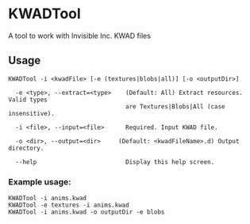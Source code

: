 # KWADTool
A tool to work with Invisible Inc. KWAD files

## Usage
```
KWADTool -i <kwadFile> [-e (textures|blobs|all)] [-o <outputDir>]

  -e <type>, --extract=<type>    (Default: All) Extract resources. Valid types
                                 are Textures|Blobs|All (case insensitive).

  -i <file>, --input=<file>      Required. Input KWAD file.

  -o <dir>, --output=<dir>     (Default: <kwadFileName>.d) Output directory.

  --help                         Display this help screen.
```
### Example usage:
```
KWADTool -i anims.kwad
KWADTool -e textures -i anims.kwad
KWADTool -i anims.kwad -o outputDir -e blobs
```